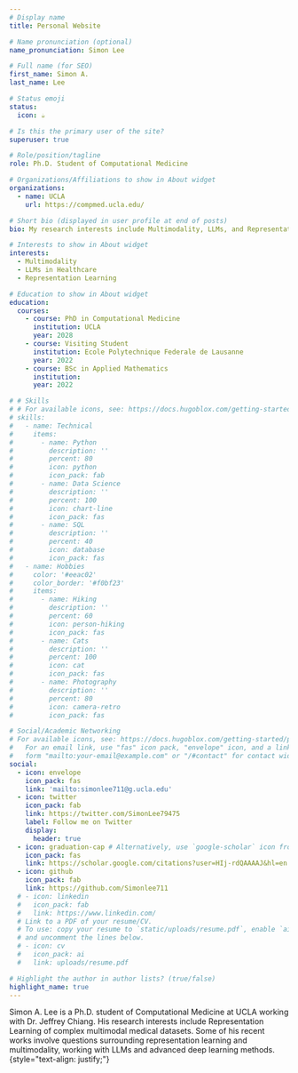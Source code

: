 ```yaml
---
# Display name
title: Personal Website

# Name pronunciation (optional)
name_pronunciation: Simon Lee

# Full name (for SEO)
first_name: Simon A.
last_name: Lee

# Status emoji
status:
  icon: ☕️

# Is this the primary user of the site?
superuser: true

# Role/position/tagline
role: Ph.D. Student of Computational Medicine

# Organizations/Affiliations to show in About widget
organizations:
  - name: UCLA
    url: https://compmed.ucla.edu/

# Short bio (displayed in user profile at end of posts)
bio: My research interests include Multimodality, LLMs, and Representation Learning

# Interests to show in About widget
interests:
  - Multimodality
  - LLMs in Healthcare
  - Representation Learning

# Education to show in About widget
education:
  courses:
    - course: PhD in Computational Medicine
      institution: UCLA
      year: 2028
    - course: Visiting Student
      institution: Ecole Polytechnique Federale de Lausanne
      year: 2022
    - course: BSc in Applied Mathematics
      institution: 
      year: 2022

# # Skills
# # For available icons, see: https://docs.hugoblox.com/getting-started/page-builder/#icons
# skills:
#   - name: Technical
#     items:
#       - name: Python
#         description: ''
#         percent: 80
#         icon: python
#         icon_pack: fab
#       - name: Data Science
#         description: ''
#         percent: 100
#         icon: chart-line
#         icon_pack: fas
#       - name: SQL
#         description: ''
#         percent: 40
#         icon: database
#         icon_pack: fas
#   - name: Hobbies
#     color: '#eeac02'
#     color_border: '#f0bf23'
#     items:
#       - name: Hiking
#         description: ''
#         percent: 60
#         icon: person-hiking
#         icon_pack: fas
#       - name: Cats
#         description: ''
#         percent: 100
#         icon: cat
#         icon_pack: fas
#       - name: Photography
#         description: ''
#         percent: 80
#         icon: camera-retro
#         icon_pack: fas

# Social/Academic Networking
# For available icons, see: https://docs.hugoblox.com/getting-started/page-builder/#icons
#   For an email link, use "fas" icon pack, "envelope" icon, and a link in the
#   form "mailto:your-email@example.com" or "/#contact" for contact widget.
social:
  - icon: envelope
    icon_pack: fas
    link: 'mailto:simonlee711@g.ucla.edu'
  - icon: twitter
    icon_pack: fab
    link: https://twitter.com/SimonLee79475
    label: Follow me on Twitter
    display:
      header: true
  - icon: graduation-cap # Alternatively, use `google-scholar` icon from `ai` icon pack
    icon_pack: fas
    link: https://scholar.google.com/citations?user=HIj-rdQAAAAJ&hl=en
  - icon: github
    icon_pack: fab
    link: https://github.com/Simonlee711
  # - icon: linkedin
  #   icon_pack: fab
  #   link: https://www.linkedin.com/
  # Link to a PDF of your resume/CV.
  # To use: copy your resume to `static/uploads/resume.pdf`, enable `ai` icons in `params.yaml`,
  # and uncomment the lines below.
  # - icon: cv
  #   icon_pack: ai
  #   link: uploads/resume.pdf

# Highlight the author in author lists? (true/false)
highlight_name: true
---
```


Simon A. Lee is a Ph.D. student of Computational Medicine at UCLA working with Dr. Jeffrey Chiang. His research interests include Representation Learning of complex multimodal medical datasets. Some of his recent works involve questions surrounding representation learning and multimodality, working with LLMs and advanced deep learning methods. 
{style="text-align: justify;"}
